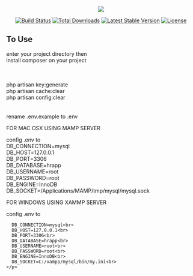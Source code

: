 <p align="center"><img src="https://laravel.com/assets/img/components/logo-laravel.svg"></p>

<p align="center">
<a href="https://travis-ci.org/laravel/framework"><img src="https://travis-ci.org/laravel/framework.svg" alt="Build Status"></a>
<a href="https://packagist.org/packages/laravel/framework"><img src="https://poser.pugx.org/laravel/framework/d/total.svg" alt="Total Downloads"></a>
<a href="https://packagist.org/packages/laravel/framework"><img src="https://poser.pugx.org/laravel/framework/v/stable.svg" alt="Latest Stable Version"></a>
<a href="https://packagist.org/packages/laravel/framework"><img src="https://poser.pugx.org/laravel/framework/license.svg" alt="License"></a>
</p>

## To Use
<p>
enter your project directory then<br>
install composer on your project<br><br><br>


php artisan key:generate<br>
php artisan cache:clear<br>
php artisan config:clear<br>
<br><br>
rename .env.example to .env<br>

FOR MAC OSX USING MAMP SERVER<br>

config .env to  <br>
    DB_CONNECTION=mysql<br>
    DB_HOST=127.0.0.1<br>
    DB_PORT=3306<br>
    DB_DATABASE=hrapp<br>
    DB_USERNAME=root<br>
    DB_PASSWORD=root<br>
    DB_ENGINE=InnoDB<br>
    DB_SOCKET=/Applications/MAMP/tmp/mysql/mysql.sock<br>

FOR WINDOWS USING XAMMP SERVER<br>    

config .env to  <br>

      DB_CONNECTION=mysql<br>
      DB_HOST=127.0.0.1<br>
      DB_PORT=3306<br>
      DB_DATABASE=hrapp<br>
      DB_USERNAME=root<br>
      DB_PASSWORD=root<br>
      DB_ENGINE=InnoDB<br>
      DB_SOCKET=C:/xampp/mysql/bin/my.ini<br>
    </p>
